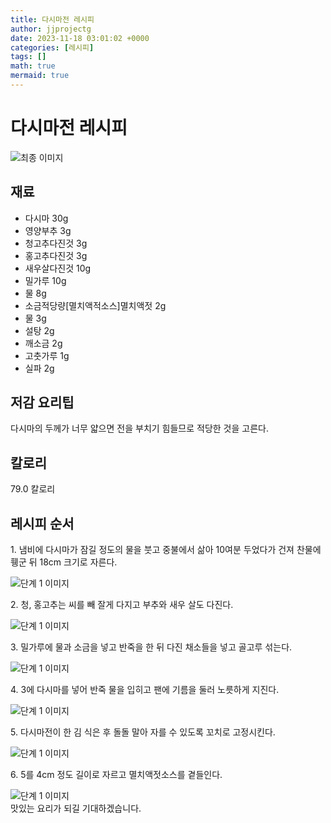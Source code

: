 ```yaml
---
title: 다시마전 레시피
author: jjprojectg
date: 2023-11-18 03:01:02 +0000
categories: [레시피]
tags: []
math: true
mermaid: true
---
```

<meta name="og:type" content="website"/>
<meta charset="UTF-8"/>
<div class="header">
  <h1>다시마전 레시피</h1>
</div>

<div class="container my-4">
  <div class="row">
    <div class="col-12 col-md-6">
      <div class="recipe-image">
        <img src="http://www.foodsafetykorea.go.kr/uploadimg/20141117/20141117053722_1416213442466.jpg" class="step-image" alt="최종 이미지"/>
      </div>
    </div>
    <div class="col-12 col-md-6">
      <div class="ingredients">
        <h2>재료</h2>
        <ul class="card">
          <li> 다시마 30g </li>
          <li>  영양부추 3g </li>
          <li>  청고추다진것 3g </li>
          <li>  홍고추다진것 3g </li>
          <li>  새우살다진것 10g </li>
          <li>  밀가루 10g </li>
          <li>  물 8g </li>
          <li>  소금적당량[멸치액적소스]멸치액젓 2g </li>
          <li>  물 3g </li>
          <li>  설탕 2g </li>
          <li>  깨소금 2g </li>
          <li>  고춧가루 1g </li>
          <li>  실파 2g </li>
</ul>
      </div>
    </div>
    <div class="col-12 col-md-6">
      <div class="ingredients">
        <h2>저감 요리팁</h2>
        <div class="card"> 
          <p>
            다시마의 두께가 너무 얇으면 전을 부치기 힘들므로 적당한 것을 고른다.
          </p>
        </div>
      </div>
      <div class="ingredients">
        <h2>칼로리</h2>
        <div class="card"> 
          <p>
            79.0 칼로리
          </p>
        </div>
      </div>
    </div>
  </div>

  <h2 class="my-4">레시피 순서</h2>
  <div class="card recipe-card">
    <div class="card-body recipe-step">
      <p class="card-text step-description">1. 냄비에 다시마가 잠길 정도의 물을 붓고 중불에서 삶아 10여분 두었다가 건져 찬물에 휑군 뒤 18cm 크기로 자른다.</p>
      <img src="http://www.foodsafetykorea.go.kr/uploadimg/cook/987-1.jpg" alt="단계 1 이미지" class="step-image"/>
    </div>
  </div>
  <div class="card recipe-card">
    <div class="card-body recipe-step">
      <p class="card-text step-description">2. 청, 홍고추는 씨를 빼 잘게 다지고 부추와 새우 살도 다진다.</p>
      <img src="http://www.foodsafetykorea.go.kr/uploadimg/cook/987-2.jpg" alt="단계 1 이미지" class="step-image"/>
    </div>
  </div>
  <div class="card recipe-card">
    <div class="card-body recipe-step">
      <p class="card-text step-description">3. 밀가루에 물과 소금을 넣고 반죽을 한 뒤 다진 채소들을 넣고 골고루 섞는다.</p>
      <img src="http://www.foodsafetykorea.go.kr/uploadimg/cook/987-3.jpg" alt="단계 1 이미지" class="step-image"/>
    </div>
  </div>
  <div class="card recipe-card">
    <div class="card-body recipe-step">
      <p class="card-text step-description">4. 3에 다시마를 넣어 반죽 물을 입히고 팬에 기름을 둘러 노릇하게 지진다.</p>
      <img src="http://www.foodsafetykorea.go.kr/uploadimg/cook/987-4.jpg" alt="단계 1 이미지" class="step-image"/>
    </div>
  </div>
  <div class="card recipe-card">
    <div class="card-body recipe-step">
      <p class="card-text step-description">5. 다시마전이 한 김 식은 후 돌돌 말아 자를 수 있도록 꼬치로 고정시킨다.</p>
      <img src="http://www.foodsafetykorea.go.kr/uploadimg/cook/987-5.jpg" alt="단계 1 이미지" class="step-image"/>
    </div>
  </div>
  <div class="card recipe-card">
    <div class="card-body recipe-step">
      <p class="card-text step-description">6. 5를 4cm 정도 길이로 자르고 멸치액젓소스를 곁들인다.</p>
      <img src="http://www.foodsafetykorea.go.kr/uploadimg/cook/987-6.jpg" alt="단계 1 이미지" class="step-image"/>
    </div>
  </div>

</div>
맛있는 요리가 되길 기대하겠습니다.
